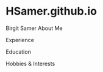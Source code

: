 # HSamer.github.io
<html>
 <head>
  Birgit Samer </head>
<body> 
 About Me
 
 Experience
 
 Education
 
 Hobbies & Interests

